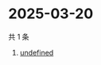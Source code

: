 # 2025-03-20

共 1 条

<!-- BEGIN -->
<!-- 最后更新时间 Thu Mar 20 2025 22:39:13 GMT+0800 (China Standard Time) -->

1. [undefined](https://www.zhihu.com/search?q=undefined)

<!-- END -->
